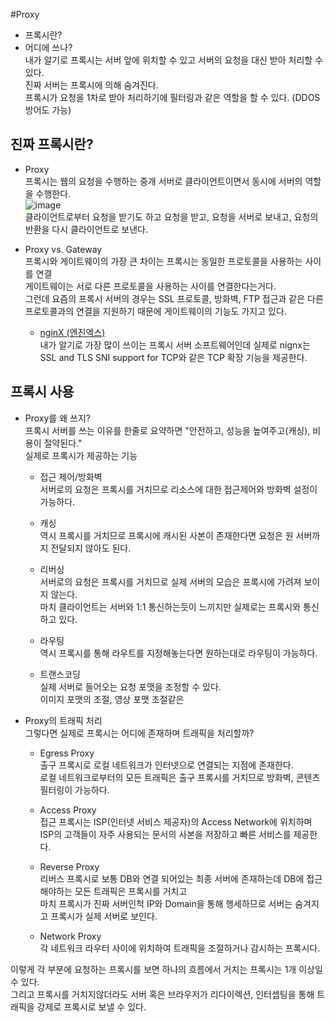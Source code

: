 #Proxy  
- 프록시란?
- 어디에 쓰나?  
내가 알기로 프록시는 서버 앞에 위치할 수 있고 서버의 요청을 대신 받아 처리할 수 있다.  
진짜 서버는 프록시에 의해 숨겨진다.  
프록시가 요청을 1차로 받아 처리하기에 필터링과 같은 역할을 할 수 있다. (DDOS방어도 가능)  

## 진짜 프록시란?  
- Proxy  
프록시는 웹의 요청을 수행하는 중개 서버로 클라이언트이면서 동시에 서버의 역할을 수행한다.  
![image](https://user-images.githubusercontent.com/38939634/65385276-d667af00-dd67-11e9-8079-9f79d45aa9a1.png)  
클라이언트로부터 요청을 받기도 하고 요청을 받고, 요청을 서버로 보내고, 요청의 반환을 다시 클라이언트로 보낸다.  

- Proxy vs. Gateway  
프록시와 게이트웨이의 가장 큰 차이는 프록시는 동일한 프로토콜을 사용하는 사이를 연결  
게이트웨이는 서로 다른 프로토콜을 사용하는 사이를 연결한다는거다.  
그런데 요즘의 프록시 서버의 경우는 SSL 프로토콜, 방화벽, FTP 접근과 같은 다른 프로토콜과의 연결을 지원하기 때문에 게이트웨이의 기능도 가지고 있다.  
  - [nginX (엔진엑스)](https://nginx.org/en/)  
  내가 알기로 가장 많이 쓰이는 프록시 서버 소프트웨어인데 실제로 nignx는   
  SSL and TLS SNI support for TCP와 같은 TCP 확장 기능을 제공한다.  

## 프록시 사용  
- Proxy를 왜 쓰지?  
프록시 서버를 쓰는 이유를 한줄로 요약하면 "안전하고, 성능을 높여주고(캐싱), 비용이 절약된다."  
실제로 프록시가 제공하는 기능
  - 접근 제어/방화벽    
  서버로의 요청은 프록시를 거치므로 리소스에 대한 접근제어와 방화벽 설정이 가능하다.  
  
  - 캐싱  
  역시 프록시를 거치므로 프록시에 캐시된 사본이 존재한다면 요청은 원 서버까지 전달되지 않아도 된다.  
  
  - 리버싱  
  서버로의 요청은 프록시를 거치므로 실제 서버의 모습은 프록시에 가려져 보이지 않는다.  
  마치 클라이언트는 서버와 1:1 통신하는듯이 느끼지만 실제로는 프록시와 통신하고 있다.  
  
  - 라우팅  
  역시 프록시를 통해 라우트를 지정해놓는다면 원하는대로 라우팅이 가능하다.  
  
  - 트랜스코딩  
  실제 서버로 들어오는 요청 포맷을 조정할 수 있다.  
  이미지 포맷의 조절, 영상 포맷 조절같은  
  
- Proxy의 트래픽 처리  
그렇다면 실제로 프록시는 어디에 존재하며 트래픽을 처리할까?  
  - Egress Proxy  
  출구 프록시로 로컬 네트워크가 인터넷으로 연결되는 지점에 존재한다.  
  로컬 네트워크로부터의 모든 트래픽은 출구 프록시를 거치므로 방화벽, 콘텐츠 필터링이 가능하다.  
  
  - Access Proxy  
  접근 프록시는 ISP(인터넷 서비스 제공자)의 Access Network에 위치하며 ISP의 고객들이 자주 사용되는 문서의 사본을 저장하고 빠른 서비스를 제공한다.    
  
  - Reverse Proxy  
  리버스 프록시로 보통 DB와 연결 되어있는 최종 서버에 존재하는데 DB에 접근해야하는 모든 트래픽은 프록시를 거치고  
  마치 프록시가 진짜 서버인척 IP와 Domain을 통해 행세하므로 서버는 숨겨지고 프록시가 실제 서버로 보인다.  
  
  - Network Proxy  
  각 네트워크 라우터 사이에 위치하여 트래픽을 조절하거나 감시하는 프록시다.  

이렇게 각 부분에 요청하는 프록시를 보면 하나의 흐름에서 거치는 프록시는 1개 이상일 수 있다.  
그리고 프록시를 거치지않더라도 서버 혹은 브라우저가 리다이렉션, 인터셉팅을 통해 트래픽을 강제로 프록시로 보낼 수 있다.  
